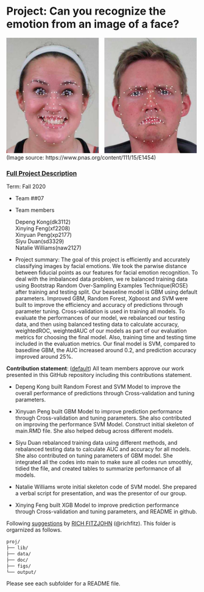 # Project: Can you recognize the emotion from an image of a face? 
<img src="figs/CE.jpg" alt="Compound Emotions" width="500"/>
(Image source: https://www.pnas.org/content/111/15/E1454)

### [Full Project Description](doc/project3_desc.md)

Term: Fall 2020

+ Team ##07
+ Team members

	Depeng Kong(dk3112)  
	Xinying Feng(xf2208)  
	Xinyuan Peng(xp2177)  
	Siyu Duan(sd3329)  
	Natalie Williams(naw2127)  

+ Project summary:
The goal of this project is efficiently and accurately classifying images by facial emotions. We took the parwise distance between fiducial points as our features for facial emotion recognition.  To deal with the imbalanced data problem, we re balanced training data using Bootstrap Random Over-Sampling Examples Technique(ROSE) after training and testing split. Our beaseline model is GBM using default parameters.  Improved GBM, Random Forest, Xgboost and SVM were built to improve the efficiency and accuracy of predictions through parameter tuning. Cross-validation is used in training all models.  To evaluate the performances of our model,  we rebalanced our testing data, and then using balanced testing data to calculate accuracy, weightedROC, weightedAUC of our models as part of our evaluation metrics for choosing the final model.   Also, training time and testing time included in the evaluation metrics.  Our final model is SVM, compared to basedline GBM, the AUC increased around 0.2, and prediction accuracy improved around 25%.  

	
**Contribution statement**: ([default](doc/a_note_on_contributions.md)) All team members approve our work presented in this GitHub repository including this contributions statement. 
+ Depeng Kong built Random Forest and SVM Model to improve the overall performance of predictions through Cross-validation and tuning parameters. 

+ Xinyuan Peng built GBM Model to improve prediction performance through Cross-validation and tuning parameters. She also contributed on improving the performance SVM Model. Construct initial skeleton of main.RMD file.   She also helped debug across different models. 

+ Siyu Duan rebalanced training data using different methods, and rebalanced testing data to calculate AUC and accuracy for all models. She also contributed on tuning parameters of GBM model. She integrated all the codes into main to make sure all codes run smoothly, tidied the file, and created tables  to summarize performance of all models.   

+ Natalie Williams wrote initial skeleton code of SVM model.  She prepared a verbal script for presentation, and was the presentor of our group. 

+ Xinying Feng built XGB Model to improve prediction performance through Cross-validation and tuning parameters, and README in github.  


Following [suggestions](http://nicercode.github.io/blog/2013-04-05-projects/) by [RICH FITZJOHN](http://nicercode.github.io/about/#Team) (@richfitz). This folder is orgarnized as follows.

```
proj/
├── lib/
├── data/
├── doc/
├── figs/
└── output/
```

Please see each subfolder for a README file.
